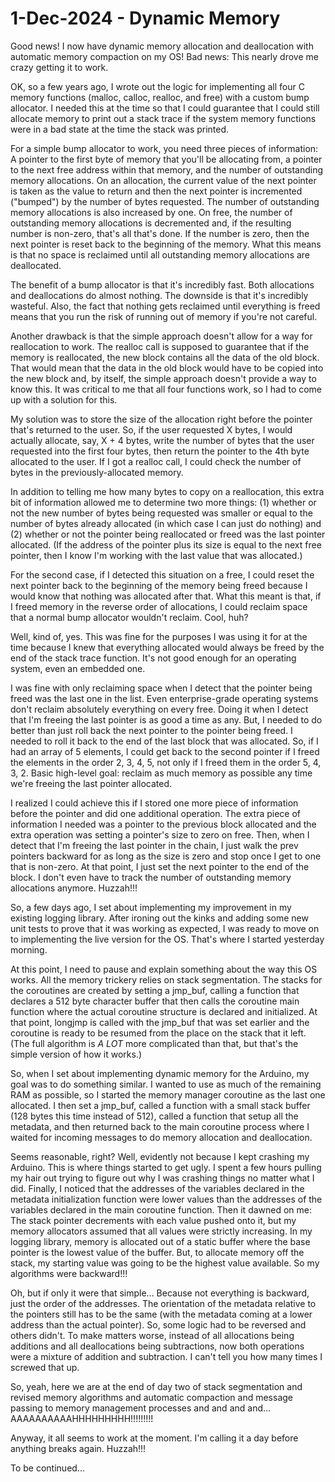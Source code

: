 # 1-Dec-2024 - Dynamic Memory

Good news!  I now have dynamic memory allocation and deallocation with automatic memory compaction on my OS!  Bad news:  This nearly drove me crazy getting it to work.

OK, so a few years ago, I wrote out the logic for implementing all four C memory functions (malloc, calloc, realloc, and free) with a custom bump allocator.  I needed this at the time so that I could guarantee that I could still allocate memory to print out a stack trace if the system memory functions were in a bad state at the time the stack was printed.

For a simple bump allocator to work, you need three pieces of information:  A pointer to the first byte of memory that you'll be allocating from, a pointer to the next free address within that memory, and the number of outstanding memory allocations.  On an allocation, the current value of the next pointer is taken as the value to return and then the next pointer is incremented ("bumped") by the number of bytes requested.  The number of outstanding memory allocations is also increased by one.  On free, the number of outstanding memory allocations is decremented and, if the resulting number is non-zero, that's all that's done.  If the number is zero, then the next pointer is reset back to the beginning of the memory.  What this means is that no space is reclaimed until all outstanding memory allocations are deallocated.

The benefit of a bump allocator is that it's incredibly fast.  Both allocations and deallocations do almost nothing.  The downside is that it's incredibly wasteful.  Also, the fact that nothing gets reclaimed until everything is freed means that you run the risk of running out of memory if you're not careful.

Another drawback is that the simple approach doesn't allow for a way for reallocation to work.  The realloc call is supposed to guarantee that if the memory is reallocated, the new block contains all the data of the old block.  That would mean that the data in the old block would have to be copied into the new block and, by itself, the simple approach doesn't provide a way to know this.  It was critical to me that all four functions work, so I had to come up with a solution for this.

My solution was to store the size of the allocation right before the pointer that's returned to the user.  So, if the user requested X bytes, I would actually allocate, say, X + 4 bytes, write the number of bytes that the user requested into the first four bytes, then return the pointer to the 4th byte allocated to the user.  If I got a realloc call, I could check the number of bytes in the previously-allocated memory.

In addition to telling me how many bytes to copy on a reallocation, this extra bit of information allowed me to determine two more things:  (1) whether or not the new number of bytes being requested was smaller or equal to the number of bytes already allocated (in which case I can just do nothing) and (2) whether or not the pointer being reallocated or freed was the last pointer allocated.  (If the address of the pointer plus its size is equal to the next free pointer, then I know I'm working with the last value that was allocated.)

For the second case, if I detected this situation on a free, I could reset the next pointer back to the beginning of the memory being freed because I would know that nothing was allocated after that.  What this meant is that, if I freed memory in the reverse order of allocations, I could reclaim space that a normal bump allocator wouldn't reclaim.  Cool, huh?

Well, kind of, yes.  This was fine for the purposes I was using it for at the time because I knew that everything allocated would always be freed by the end of the stack trace function.  It's not good enough for an operating system, even an embedded one.

I was fine with only reclaiming space when I detect that the pointer being freed was the last one in the list.  Even enterprise-grade operating systems don't reclaim absolutely everything on every free.  Doing it when I detect that I'm freeing the last pointer is as good a time as any.  But, I needed to do better than just roll back the next pointer to the pointer being freed.  I needed to roll it back to the end of the last block that was allocated.  So, if I had an array of 5 elements, I could get back to the second pointer if I freed the elements in the order 2, 3, 4, 5, not only if I freed them in the order 5, 4, 3, 2.  Basic high-level goal:  reclaim as much memory as possible any time we're freeing the last pointer allocated.

I realized I could achieve this if I stored one more piece of information before the pointer and did one additional operation.  The extra piece of information I needed was a pointer to the previous block allocated and the extra operation was setting a pointer's size to zero on free.  Then, when I detect that I'm freeing the last pointer in the chain, I just walk the prev pointers backward for as long as the size is zero and stop once I get to one that is non-zero.  At that point, I just set the next pointer to the end of the block.  I don't even have to track the number of outstanding memory allocations anymore.  Huzzah!!!

So, a few days ago, I set about implementing my improvement in my existing logging library.  After ironing out the kinks and adding some new unit tests to prove that it was working as expected, I was ready to move on to implementing the live version for the OS.  That's where I started yesterday morning.

At this point, I need to pause and explain something about the way this OS works.  All the memory trickery relies on stack segmentation.  The stacks for the coroutines are created by setting a jmp\_buf, calling a function that declares a 512 byte character buffer that then calls the coroutine main function where the actual coroutine structure is declared and initialized.  At that point, longjmp is called with the jmp\_buf that was set earlier and the coroutine is ready to be resumed from the place on the stack that it left.  (The full algorithm is *A LOT* more complicated than that, but that's the simple version of how it works.)

So, when I set about implementing dynamic memory for the Arduino, my goal was to do something similar.  I wanted to use as much of the remaining RAM as possible, so I started the memory manager coroutine as the last one allocated.  I then set a jmp\_buf, called a function with a small stack buffer (128 bytes this time instead of 512), called a function that setup all the metadata, and then returned back to the main coroutine process where I waited for incoming messages to do memory allocation and deallocation.

Seems reasonable, right?  Well, evidently not because I kept crashing my Arduino.  This is where things started to get ugly.  I spent a few hours pulling my hair out trying to figure out why I was crashing things no matter what I did.  Finally, I noticed that the addresses of the variables declared in the metadata initialization function were lower values than the addresses of the variables declared in the main coroutine function.  Then it dawned on me:  The stack pointer decrements with each value pushed onto it, but my memory allocators assumed that all values were strictly increasing.  In my logging library, memory is allocated out of a static buffer where the base pointer is the lowest value of the buffer.  But, to allocate memory off the stack, my starting value was going to be the highest value available.  So my algorithms were backward!!!

Oh, but if only it were that simple...  Because not everything is backward, just the order of the addresses.  The orientation of the metadata relative to the pointers still has to be the same (with the metadata coming at a lower address than the actual pointer).  So, some logic had to be reversed and others didn't.  To make matters worse, instead of all allocations being additions and all deallocations being subtractions, now both operations were a mixture of addition and subtraction.  I can't tell you how many times I screwed that up.

So, yeah, here we are at the end of day two of stack segmentation and revised memory algorithms and automatic compaction and message passing to memory management processes and and and and...  AAAAAAAAAAHHHHHHHHH!!!!!!!!!

Anyway, it all seems to work at the moment.  I'm calling it a day before anything breaks again.  Huzzah!!!

To be continued...

